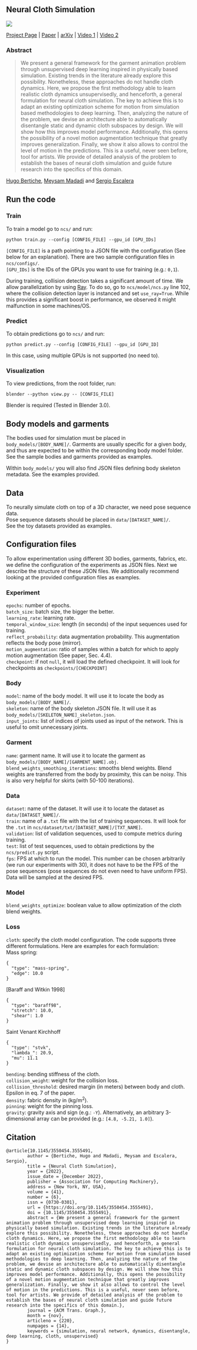 ## Neural Cloth Simulation

<img src="https://raw.githubusercontent.com/hbertiche/hbertiche.github.io/main/imgs/publications/NCS.png">

<a href="https://hbertiche.github.io/NeuralClothSim">Project Page</a> | <a href="https://dl.acm.org/doi/10.1145/3550454.3555491">Paper</a> | <a href="https://arxiv.org/abs/2212.11220">arXiv</a> | <a href="https://youtu.be/6HxXLBzRXFg">Video 1</a> | <a href="https://youtu.be/iRbNlQHwbbA">Video 2</a>

### Abstract

>
>
>We present a general framework for the garment animation problem through unsupervised deep learning inspired in physically based simulation. Existing trends in the literature already explore this possibility. Nonetheless, these approaches do not handle cloth dynamics. Here, we propose the first methodology able to learn realistic cloth dynamics unsupervisedly, and henceforth, a general formulation for neural cloth simulation. The key to achieve this is to adapt an existing optimization scheme for motion from simulation based methodologies to deep learning. Then, analyzing the nature of the problem, we devise an architecture able to automatically disentangle static and dynamic cloth subspaces by design. We will show how this improves model performance. Additionally, this opens the possibility of a novel motion augmentation technique that greatly improves generalization. Finally, we show it also allows to control the level of motion in the predictions. This is a useful, never seen before, tool for artists. We provide of detailed analysis of the problem to establish the bases of neural cloth simulation and guide future research into the specifics of this domain.

<a href="mailto:hugo_bertiche@hotmail.com">Hugo Bertiche</a>, <a href="mailto:mmadadi@cvc.uab.cat">Meysam Madadi</a> and <a href="https://sergioescalera.com/">Sergio Escalera</a>

## Run the code

### Train

To train a model go to `ncs/` and run:
```
python train.py --config [CONFIG_FILE] --gpu_id [GPU_IDs]
```
`[CONFIG_FILE]` is a path pointing to a JSON file with the configuration (See below for an explanation). There are two sample configuration files in `ncs/configs/`.<br>
`[GPU_IDs]` is the IDs of the GPUs you want to use for training (e.g.: `0,1`).
<br>

During training, collision detection takes a significant amount of time. We allow parallelization by using <a href="https://www.ray.io/">Ray</a>. To do so, go to `ncs/model/ncs.py` line 102, where the collision detection layer is instanced and set `use_ray=True`. While this provides a significant boost in performance, we observed it might malfunction in some machines/OS.

### Predict

To obtain predictions go to `ncs/` and run:
```
python predict.py --config [CONFIG_FILE] --gpu_id [GPU_ID]
```
In this case, using multiple GPUs is not supported (no need to).

### Visualization

To view predictions, from the root folder, run:
```
blender --python view.py -- [CONFIG_FILE]
```
Blender is required (Tested in Blender 3.0).

## Body models and garments

The bodies used for simulation must be placed in `body_models/[BODY_NAME]/`. Garments are usually specific for a given body, and thus are expected to be within the corresponding body model folder. See the sample bodies and garments provided as examples.

Within `body_models/` you will also find JSON files defining body skeleton metadata. See the examples provided.

## Data

To neurally simulate cloth on top of a 3D character, we need pose sequence data.<br>
Pose sequence datasets should be placed in `data/[DATASET_NAME]/`.<br>
See the toy datasets provided as examples.

## Configuration files

To allow experimentation using different 3D bodies, garments, fabrics, etc. we define the configuration of the experiments as JSON files. Next we describe the structure of these JSON files. We additionally recommend looking at the provided configuration files as examples.

### Experiment

`epochs`: number of epochs.<br>
`batch_size`: batch size, the bigger the better.<br>
`learning_rate`: learning rate.<br>
`temporal_window_size`: length (in seconds) of the input sequences used for training.<br>
`reflect_probability`: data augmentation probability. This augmentation reflects the body pose (mirror).<br>
`motion_augmentation`: ratio of samples within a batch for which to apply motion augmentation (See paper, Sec. 4.4).<br>
`checkpoint`: if not `null`, it will load the defined checkpoint. It will look for checkpoints as `checkpoints/[CHECKPOINT]`<br>

### Body

`model`: name of the body model. It will use it to locate the body as `body_models/[BODY_NAME]/`.<br>
`skeleton`: name of the body skeleton JSON file. It will use it as `body_models/[SKELETON_NAME]_skeleton.json`.<br>
`input_joints`: list of indices of joints used as input of the network. This is useful to omit unnecessary joints.<br> 

### Garment

`name`: garment name. It will use it to locate the garment as `body_models/[BODY_NAME]/[GARMENT_NAME].obj`.<br>
`blend_weights_smoothing_iterations`: smooths blend weights. Blend weights are transferred from the body by proximity, this can be noisy. This is also very helpful for skirts (with 50-100 iterations).<br>

### Data

`dataset`: name of the dataset. It will use it to locate the dataset as `data/[DATASET_NAME]/`.<br>
`train`: name of a `.txt` file with the list of training sequences. It will look for the `.txt` in `ncs/dataset/txt/[DATASET_NAME]/[TXT_NAME]`.<br>
`validation`: list of validation sequences, used to compute metrics during training.<br>
`test`: list of test sequences, used to obtain predictions by the `ncs/predict.py` script.<br>
`fps`: FPS at which to run the model. This number can be chosen arbitrarily (we run our experiments with 30), it does not have to be the FPS of the pose sequences (pose sequences do not even need to have uniform FPS). Data will be sampled at the desired FPS.<br>

### Model

`blend_weights_optimize`: boolean value to allow optimization of the cloth blend weights.

### Loss

`cloth`: specify the cloth model configuration. The code supports three different formulations. Here are examples for each formulation:<br>
Mass spring:
```
{
  "type": "mass-spring",
  "edge": 10.0
}
```
[Baraff and Witkin 1998]
```
{
  "type": "baraff98",
  "stretch": 10.0,
  "shear": 1.0
}
```
Saint Venant Kirchhoff
```
{
  "type": "stvk",
  "lambda_": 20.9,
  "mu": 11.1
}
```

`bending`: bending stiffness of the cloth.<br>
`collision_weight`: weight for the collision loss.<br>
`collision_threshold`: desired margin (in meters) between body and cloth. Epsilon in eq. 7 of the paper.<br>
`density`: fabric density in (kg/m<sup>2</sup>).<br>
`pinning`: weight for the pinning loss.<br>
`gravity`: gravity axis and sign (e.g.: `-Y`). Alternatively, an arbitrary 3-dimensional array can be provided (e.g.: `[4.8, -5.21, 1.0]`).<br>

## Citation
```
@article{10.1145/3550454.3555491,
        author = {Bertiche, Hugo and Madadi, Meysam and Escalera, Sergio},
        title = {Neural Cloth Simulation},
        year = {2022},
        issue_date = {December 2022},
        publisher = {Association for Computing Machinery},
        address = {New York, NY, USA},
        volume = {41},
        number = {6},
        issn = {0730-0301},
        url = {https://doi.org/10.1145/3550454.3555491},
        doi = {10.1145/3550454.3555491},
        abstract = {We present a general framework for the garment animation problem through unsupervised deep learning inspired in physically based simulation. Existing trends in the literature already explore this possibility. Nonetheless, these approaches do not handle cloth dynamics. Here, we propose the first methodology able to learn realistic cloth dynamics unsupervisedly, and henceforth, a general formulation for neural cloth simulation. The key to achieve this is to adapt an existing optimization scheme for motion from simulation based methodologies to deep learning. Then, analyzing the nature of the problem, we devise an architecture able to automatically disentangle static and dynamic cloth subspaces by design. We will show how this improves model performance. Additionally, this opens the possibility of a novel motion augmentation technique that greatly improves generalization. Finally, we show it also allows to control the level of motion in the predictions. This is a useful, never seen before, tool for artists. We provide of detailed analysis of the problem to establish the bases of neural cloth simulation and guide future research into the specifics of this domain.},
        journal = {ACM Trans. Graph.},
        month = {nov},
        articleno = {220},
        numpages = {14},
        keywords = {simulation, neural network, dynamics, disentangle, deep learning, cloth, unsupervised}
}
```
